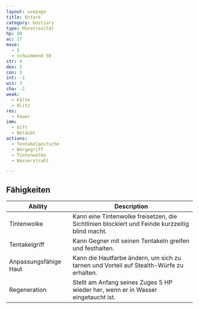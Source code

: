 ```yaml
---
layout: usepage
title: Octark
category: bestiary
type: Monstrosität
hp: 80
ac: 17
move:
  - 5
  - schwimmend 50
str: 4
dex: 2
con: 3
int: -1
wis: 3
cha: -2
weak:
  - Kälte
  - Blitz
res:
  - Feuer
imm:
  - Gift
  - Betäubt
actions:
  - Tentakelpeitsche
  - Würgegriff
  - Tintenwolke
  - Wasserstrahl

---
```


<!--more-->

## Fähigkeiten

| Ability               | Description                                                                                    |
|-----------------------|------------------------------------------------------------------------------------------------|
| Tintenwolke           | Kann eine Tintenwolke freisetzen, die Sichtlinien blockiert und Feinde kurzzeitig blind macht. |
| Tentakelgriff         | Kann Gegner mit seinen Tentakeln greifen und festhalten.                                       |
| Anpassungsfähige Haut | Kann die Hautfarbe ändern, um sich zu tarnen und Vorteil auf Stealth-Würfe zu erhalten.        |
| Regeneration          | Stellt am Anfang seines Zuges 5 HP wieder her, wenn er in Wasser eingetaucht ist.              |
